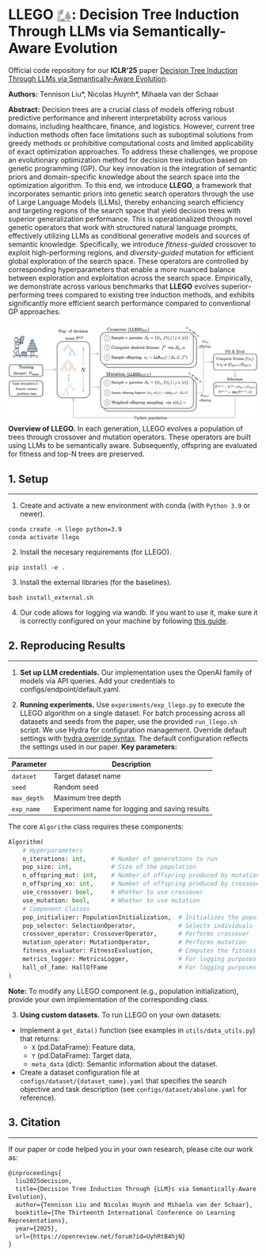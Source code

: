 # LLEGO <img src="figures/llego_man.png" alt="LLEGO" width="30" style="vertical-align:middle">: Decision Tree Induction Through LLMs via Semantically-Aware Evolution 

Official code repository for our **ICLR'25** paper [Decision Tree Induction Through LLMs via Semantically-Aware Evolution](https://openreview.net/pdf?id=UyhRtB4hjN).

**Authors:** Tennison Liu*, Nicolas Huynh*, Mihaela van der Schaar

**Abstract:** Decision trees are a crucial class of models offering robust predictive performance and inherent interpretability across various domains, including healthcare, finance, and logistics. However, current tree induction methods often face limitations such as suboptimal solutions from greedy methods or prohibitive computational costs and limited applicability of exact optimization approaches. To address these challenges, we propose an evolutionary optimization method for decision tree induction based on genetic programming (GP). Our key innovation is the integration of semantic priors and domain-specific knowledge about the search space into the optimization algorithm. To this end, we introduce **LLEGO**, a framework that incorporates semantic priors into genetic search operators through the use of Large Language Models (LLMs), thereby enhancing search efficiency and targeting regions of the search space that yield decision trees with superior generalization performance. This is operationalized through novel genetic operators that work with structured natural language prompts, effectively utilizing LLMs as conditional generative models and sources of semantic knowledge. Specifically, we introduce *fitness-guided* crossover to exploit high-performing regions, and *diversity-guided* mutation for efficient global exploration of the search space. These operators are controlled by corresponding hyperparameters that enable a more nuanced balance between exploration and exploitation across the search space. Empirically, we demonstrate across various benchmarks that **LLEGO** evolves superior-performing trees compared to existing tree induction methods, and exhibits significantly more efficient search performance compared to conventional GP approaches.

![LLEGO Overview](./figures/method_overview.png)
**Overview of LLEGO.** In each generation, LLEGO evolves a population of trees through crossover and mutation operators. These operators are built using LLMs to be semantically aware. Subsequently, offspring are evaluated for fitness and top-N trees are preserved.

 
## 1. Setup
---

1. Create and activate a new environment with conda (with `Python 3.9` or newer).

```shell
conda create -n llego python=3.9
conda activate llego
```
2. Install the necesary requirements (for LLEGO).
```shell
pip install -e .
```

3. Install the external libraries (for the baselines).
 ```shell
bash install_external.sh
```

4. Our code allows for logging via wandb. If you want to use it, make sure it is correctly configured on your machine by following [this guide](https://docs.wandb.ai/quickstart). 


## 2. Reproducing Results
---

1. **Set up LLM credentials.** Our implementation uses the OpenAI family of models via API queries. Add your credentials to configs/endpoint/default.yaml.

2. **Running experiments.** Use `experiments/exp_llego.py` to execute the LLEGO algorithm on a single dataset. For batch processing across all datasets and seeds from the paper, use the provided `run_llego.sh` script. We use Hydra for configuration management. Override default settings with [hydra override syntax](https://hydra.cc/docs/advanced/override_grammar/basic/). The default configuration reflects the settings used in our paper. **Key parameters:**

| Parameter | Description |
|----------------|-------------|
| `dataset` | Target dataset name |
| `seed` | Random seed |
| `max_depth` | Maximum tree depth |
| `exp_name` | Experiment name for logging and saving results | 

The core `Algorithm` class requires these components:

```python
Algorithm(
    # Hyperparameters
    n_iterations: int,       # Number of generations to run
    pop_size: int,           # Size of the population
    n_offspring_mut: int,    # Number of offspring produced by mutation
    n_offspring_xo: int,     # Number of offspring produced by crossover
    use_crossover: bool,     # Whether to use crossover 
    use_mutation: bool,      # Whether to use mutation 
    # Component Classes
    pop_initializer: PopulationInitialization,  # Initializes the population
    pop_selector: SelectionOperator,            # Selects individuals 
    crossover_operator: CrossoverOperator,      # Performs crossover
    mutation_operator: MutationOperator,        # Performs mutation
    fitness_evaluator: FitnessEvaluation,       # Computes the fitness for individuals 
    metrics_logger: MetricsLogger,              # For logging purposes
    hall_of_fame: HallOfFame                    # For logging purposes
)
```
**Note:** To modify any LLEGO component (e.g., population initialization), provide your own implementation of the corresponding class.

3. **Using custom datasets.** To run LLEGO on your own datasets:
* Implement a `get_data()` function (see examples in `utils/data_utils.py`) that returns:
  * `X` (pd.DataFrame): Feature data,
  * `Y` (pd.DataFrame): Target data,
  * `meta_data` (dict): Semantic information about the dataset.
* Create a dataset configuration file at `configs/dataset/{dataset_name}.yaml` that specifies the search objective and task description (see `configs/dataset/abalone.yaml` for reference).


## 3. Citation
---

If our paper or code helped you in your own research, please cite our work as:

```
@inproceedings{
  liu2025decision,
  title={Decision Tree Induction Through {LLM}s via Semantically-Aware Evolution},
  author={Tennison Liu and Nicolas Huynh and Mihaela van der Schaar},
  booktitle={The Thirteenth International Conference on Learning Representations},
  year={2025},
  url={https://openreview.net/forum?id=UyhRtB4hjN}
}
```